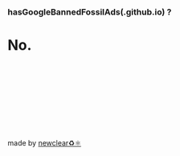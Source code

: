 <html>
<head>
<!-- Primary Meta Tags -->
<title>Has Google banned Fossil Fuel Advertisements?</title>
<meta name="title" content="Has Google banned Fossil Fuel Advertisements?">
<meta name="description" content="Has Google banned Fossil Fuel Advertisements? - Click to see the answer.">

<!-- Open Graph / Facebook -->
<meta property="og:type" content="website">
<meta property="og:url" content="https://metatags.io/">
<meta property="og:title" content="Has Google banned Fossil  Ads?">
<meta property="og:description" content="Has Google banned Fossil Fuel Advertisements? - Click to see the answer.">
<!-- <meta property="og:image" content="https://metatags.io/assets/meta-tags-16a33a6a8531e519cc0936fbba0ad904e52d35f34a46c97a2c9f6f7dd7d336f2.png">-->

<!-- Twitter -->
<meta property="twitter:card" content="summary_large_
">
<meta property="twitter:url" content="https://metatags.io/">
<meta property="twitter:title" content="Has Google banned Fossil  Ads?">
<meta property="twitter:description" content="Has Google banned Fossil Fuel Advertisements? - Click to see the answer.">
<!-- <meta property="twitter:image" content="https://metatags.io/assets/meta-tags-16a33a6a8531e519cc0936fbba0ad904e52d35f34a46c97a2c9f6f7dd7d336f2.png"> -->
</head>

<h3> hasGoogleBannedFossilAds<tiny>(.github.io)</tiny> ?</h3>


<h1><b>No.</b></h1>

<br>
<br>
<br>
<br>
<br>
<br>
<br>
<br>

made by <a href="https://twitter.com/renewclear1">newclear♻️⚛️</a>
